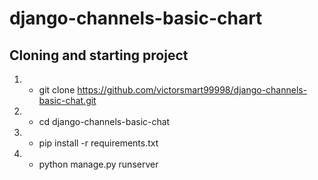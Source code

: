 # django-channels-basic-chart

## Cloning and starting project
1. - git clone https://github.com/victorsmart99998/django-channels-basic-chat.git
2. - cd django-channels-basic-chat
3. - pip install -r requirements.txt
4. - python manage.py runserver
